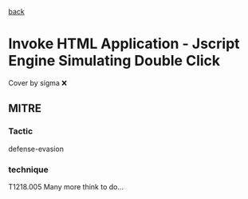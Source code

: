 [back](../index.md)
# Invoke HTML Application - Jscript Engine Simulating Double Click
Cover by sigma :x: 
## MITRE
### Tactic
defense-evasion
### technique
T1218.005
Many more think to do...